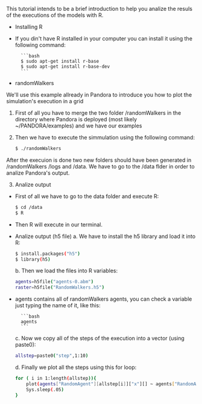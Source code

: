 This tutorial intends to be a brief introduction to help you analize the
resuls of the executions of the models with R.

* Installing R

* If you din't have R installed in your computer you can install it using
the following command:
	
		```bash
		$ sudo apt-get install r-base
		$ sudo apt-get install r-base-dev
		```
		
* randomWalkers

We'll use this example allready in Pandora to introduce you how to plot 
the simulation's execution in a grid

1. First of all you have to merge the two folder /randomWalkers in the 
directory where Pandora is deployed (most likely ~/PANDORA/examples) and
we have our examples

2. Then we have to execute the simmulation using the following command:
	
	```bash
	$ ./randomWalkers
	```
	
After the execuion is done two new folders should have been generated in
/randomWalkers /logs and /data. We have to go to the /data flder in order
to analize Pandora's output.

3. Analize output

* First of all we have to go to the data folder and execute R:

	```bash
	$ cd /data
	$ R
	```
	
* Then R will execute in our terminal.

* Analize output (h5 file)
	a. We have to install the h5 library and load it into R:
	
	```bash
	$ install.packages("h5")
	$ library(h5)
	```
	
	b. Then we load the files into R variables:
	
	```bash
	agents=h5file("agents-0.abm")
	raster=h5file("RandomWalkers.h5")
	```
	
* agents contains all of randomWalkers agents, you can check a variable just typing the name of it, like this:
	
		```bash
		agents
		```
	
	c. Now we copy all of the steps of the execution into a vector (using paste0):
	
	```bash
	allstep=paste0("step",1:10)
	```
	
	d. Finally we plot all the steps using this for loop:
	
	```bash
	for ( i in 1:length(allstep)){
		plot(agents["RandomAgent"][allstep[i]]["x"][] ~ agents["RandomAgent"][allstep[i]]["y"][], col="brown", pch=19, xlim=c(0,32), ylim=c(0,32))
		Sys.sleep(.05)
	}
	```
	

